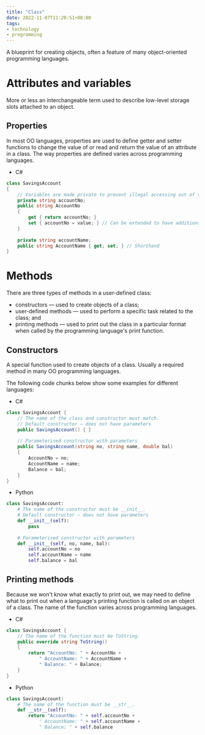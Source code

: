 ```yaml
---
title: "Class"
date: 2022-11-07T11:20:51+08:00
tags:
- technology
- programming
---
```


A blueprint for creating objects, often a feature of many object-oriented programming languages.

# Attributes and variables

More or less an interchangeable term used to describe low-level storage slots attached to an object.

## Properties

In most OO languages, properties are used to define getter and setter functions to change the value of or read and return the value of an attribute in a class. The way properties are defined varies across programming languages.

- C#
```c#
class SavingsAccount
{
	// Variables are made private to prevent illegal accessing out of the object
	private string accountNo;
	public string AccountNo
	{
		get { return accountNo; }
		set { accountNo = value; } // Can be extended to have additional checks or validation
	}
	
	private string accountName;
	public string AccountName { get; set; } // Shorthand
}
```

# Methods

There are three types of methods in a user-defined class:
- constructors — used to create objects of a class;
- user-defined methods — used to perform a specific task related to the class; and
- printing methods — used to print out the class in a particular format when called by the programming language's print function.

## Constructors

A special function used to create objects of a class. Usually a required method in many OO programming languages.

The following code chunks below show some examples for different languages:

- C#
```c#
class SavingsAccount {
	// The name of the class and constructor must match.
	// Default constructor — does not have parameters
	public SavingsAccount() { }
	
	// Parameterised constructor with parameters
	public SavingsAccount(string no, string name, double bal)
	{
		AccountNo = no;
		AccountName = name;
		Balance = bal;
	}
}
```
- Python
```python
class SavingsAccount:
	# The name of the constructor must be __init__.
	# Default constructor — does not have parameters
	def __init__(self):
		pass
	
	# Parameterised constructor with parameters
	def __init__(self, no, name, bal):
		self.accountNo = no
		self.accountName = name
		self.balance = bal
```

## Printing methods

Because we won't know what exactly to print out, we may need to define what to print out when a language's printing function is called on an object of a class. The name of the function varies across programming languages.

- C#
```c#
class SavingsAccount {
	// The name of the function must be ToString.
	public override string ToString()
	{
		return "AccountNo: " + AccountNo +
			" AccountName: " + AccountName +
			" Balance: " + Balance;
	}
}
```
- Python
```python
class SavingsAccount:
	# The name of the function must be __str__.
	def __str__(self):
		return "AccountNo: " + self.accountNo +
			" AccountName: " + self.accountName +
			" Balance: " + self.balance
```
